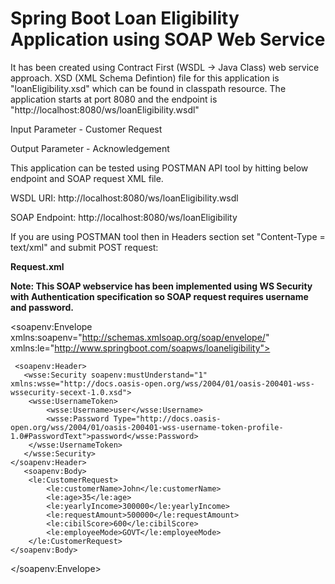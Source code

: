 # Spring Boot Loan Eligibility Application using SOAP Web Service

It has been created using Contract First (WSDL -> Java Class) web service approach.
XSD (XML Schema Defintion) file for this application is "loanEligibility.xsd" which can be found in classpath resource.
The application starts at port 8080 and the endpoint is "http://localhost:8080/ws/loanEligibility.wsdl"

Input Parameter - Customer Request

Output Parameter - Acknowledgement

This application can be tested using POSTMAN API tool by hitting below endpoint and SOAP request XML file.

WSDL URI: http://localhost:8080/ws/loanEligibility.wsdl

SOAP Endpoint: http://localhost:8080/ws/loanEligibility


If you are using POSTMAN tool then in Headers section set "Content-Type = text/xml" and submit POST request:

**Request.xml**

**Note: This SOAP webservice has been implemented using WS Security with Authentication specification so SOAP request requires username and password.**

<soapenv:Envelope xmlns:soapenv="http://schemas.xmlsoap.org/soap/envelope/"
				  xmlns:le="http://www.springboot.com/soapws/loaneligibility">   
          
     <soapenv:Header>
       <wsse:Security soapenv:mustUnderstand="1" xmlns:wsse="http://docs.oasis-open.org/wss/2004/01/oasis-200401-wss-wssecurity-secext-1.0.xsd">
        <wsse:UsernameToken>
            <wsse:Username>user</wsse:Username>
            <wsse:Password Type="http://docs.oasis-open.org/wss/2004/01/oasis-200401-wss-username-token-profile-1.0#PasswordText">password</wsse:Password>
        </wsse:UsernameToken>
       </wsse:Security>
    </soapenv:Header>
       <soapenv:Body>
        <le:CustomerRequest>
            <le:customerName>John</le:customerName>
            <le:age>35</le:age>
            <le:yearlyIncome>300000</le:yearlyIncome>
            <le:requestAmount>500000</le:requestAmount>
            <le:cibilScore>600</le:cibilScore>
            <le:employeeMode>GOVT</le:employeeMode>
        </le:CustomerRequest>
    </soapenv:Body> 
    
</soapenv:Envelope>

